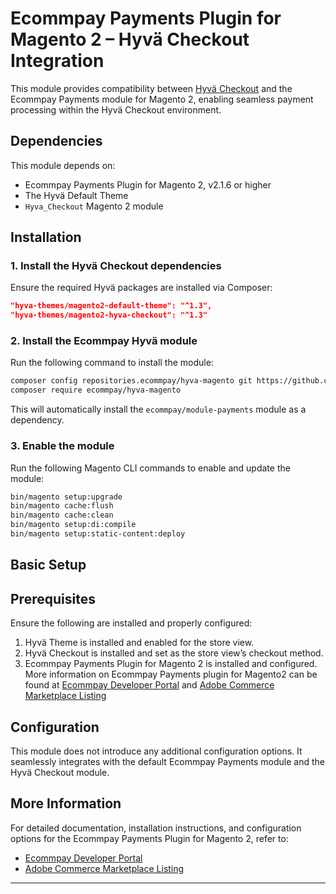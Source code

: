 # Ecommpay Payments Plugin for Magento 2 – Hyvä Checkout Integration

This module provides compatibility between [Hyvä Checkout](https://www.hyva.io/hyva-checkout.html) and the Ecommpay Payments module for Magento 2, enabling seamless payment processing within the Hyvä Checkout environment.

## Dependencies

This module depends on:
- Ecommpay Payments Plugin for Magento 2, v2.1.6 or higher
- The Hyvä Default Theme
- `Hyva_Checkout` Magento 2 module

## Installation

### 1. Install the Hyvä Checkout dependencies
Ensure the required Hyvä packages are installed via Composer:

```json
"hyva-themes/magento2-default-theme": "^1.3",
"hyva-themes/magento2-hyva-checkout": "^1.3"
```

### 2. Install the Ecommpay Hyvä module
Run the following command to install the module:

```sh
composer config repositories.ecommpay/hyva-magento git https://github.com/ITECOMMPAY/hyva-magento.git
composer require ecommpay/hyva-magento
```

This will automatically install the `ecommpay/module-payments` module as a dependency.

### 3. Enable the module
Run the following Magento CLI commands to enable and update the module:

```sh
bin/magento setup:upgrade
bin/magento cache:flush
bin/magento cache:clean
bin/magento setup:di:compile
bin/magento setup:static-content:deploy
```

## Basic Setup

## Prerequisites
Ensure the following are installed and properly configured:
1. Hyvä Theme is installed and enabled for the store view.
2. Hyvä Checkout is installed and set as the store view’s checkout method.
3. Ecommpay Payments Plugin for Magento 2 is installed and configured.
More information on Ecommpay Payments plugin for Magento2 can be found at [Ecommpay Developer Portal](https://developers.ecommpay.com/en/en_CMS__magento.html#en_CMS__magento) and [Adobe Commerce Marketplace Listing](https://commercemarketplace.adobe.com/ecommpay-module-payments.html)

## Configuration

This module does not introduce any additional configuration options. It seamlessly integrates with the default Ecommpay Payments module and the Hyvä Checkout module.

## More Information

For detailed documentation, installation instructions, and configuration options for the Ecommpay Payments Plugin for Magento 2, refer to:

- [Ecommpay Developer Portal](https://developers.ecommpay.com/en/en_CMS__magento.html#en_CMS__magento)
- [Adobe Commerce Marketplace Listing](https://commercemarketplace.adobe.com/ecommpay-module-payments.html)

---
